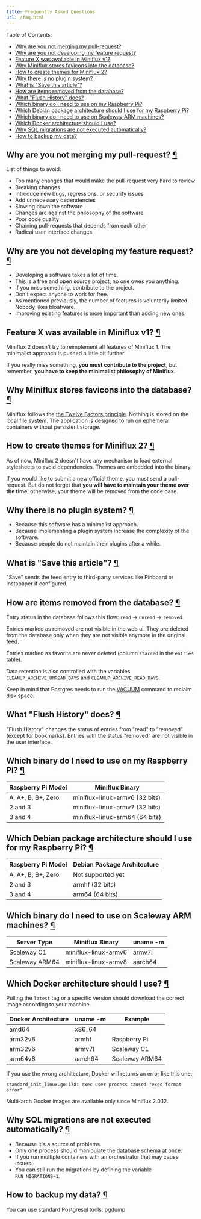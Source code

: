 ```yaml
---
title: Frequently Asked Questions
url: /faq.html
---
```


Table of Contents:

- [Why are you not merging my pull-request?](#pull-request)
- [Why are you not developing my feature request?](#feature-request)
- [Feature X was available in Miniflux v1?](#missing-feature-v2)
- [Why Miniflux stores favicons into the database?](#favicons-storage)
- [How to create themes for Miniflux 2?](#themes)
- [Why there is no plugin system?](#plugins)
- [What is "Save this article"?](#save-article)
- [How are items removed from the database?](#entries-suppression)
- [What "Flush History" does?](#flush-history)
- [Which binary do I need to use on my Raspberry Pi?](#arm-pi)
- [Which Debian package architecture should I use for my Raspberry Pi?](#debian-pi-arch)
- [Which binary do I need to use on Scaleway ARM machines?](#arm-scaleway)
- [Which Docker architecture should I use?](#docker-arch)
- [Why SQL migrations are not executed automatically?](#sql-migrations)
- [How to backup my data?](#backup)

<h2 id="pull-request">Why are you not merging my pull-request? <a class="anchor" href="#pull-request" title="Permalink">¶</a></h2>

List of things to avoid:

- Too many changes that would make the pull-request very hard to review
- Breaking changes
- Introduce new bugs, regressions, or security issues
- Add unnecessary dependencies
- Slowing down the software
- Changes are against the philosophy of the software
- Poor code quality
- Chaining pull-requests that depends from each other
- Radical user interface changes

<h2 id="feature-request">Why are you not developing my feature request? <a class="anchor" href="#feature-request" title="Permalink">¶</a></h2>

- Developing a software takes a lot of time.
- This is a free and open source project, no one owes you anything.
- If you miss something, contribute to the project.
- Don't expect anyone to work for free.
- As mentioned previously, the number of features is voluntarily limited. Nobody likes bloatware.
- Improving existing features is more important than adding new ones.

<h2 id="missing-feature-v2">Feature X was available in Miniflux v1? <a class="anchor" href="#missing-feature-v2" title="Permalink">¶</a></h2>

Miniflux 2 doesn't try to reimplement all features of Miniflux 1.
The minimalist approach is pushed a little bit further.

If you really miss something, **you must contribute to the project**, but remember, **you have to keep the minimalist philosophy of Miniflux**.

<h2 id="favicons-storage">Why Miniflux stores favicons into the database? <a class="anchor" href="#favicons-storage" title="Permalink">¶</a></h2>

Miniflux follows the [the Twelve Factors principle](https://12factor.net/).
Nothing is stored on the local file system.
The application is designed to run on ephemeral containers without persistent storage.

<h2 id="themes">How to create themes for Miniflux 2? <a class="anchor" href="#themes" title="Permalink">¶</a></h2>

As of now, Miniflux 2 doesn't have any mechanism to load external stylesheets to avoid dependencies.
Themes are embedded into the binary.

If you would like to submit a new official theme, you must send a pull-request.
But do not forget that **you will have to maintain your theme over the time**, otherwise, your theme will be removed from the code base.

<h2 id="plugins">Why there is no plugin system? <a class="anchor" href="#plugins" title="Permalink">¶</a></h2>

- Because this software has a minimalist approach.
- Because implementing a plugin system increase the complexity of the software.
- Because people do not maintain their plugins after a while.

<h2 id="save-article">What is "Save this article"? <a class="anchor" href="#save-article" title="Permalink">¶</a></h2>

"Save" sends the feed entry to third-party services like Pinboard or Instapaper if configured.

<h2 id="entries-suppression">How are items removed from the database? <a class="anchor" href="#entries-suppression" title="Permalink">¶</a></h2>

Entry status in the database follows this flow: <code>read</code> -> <code>unread</code> -> <code>removed</code>.

Entries marked as removed are not visible in the web ui.
They are deleted from the database only when they are not visible anymore in the original feed.

Entries marked as favorite are never deleted (column <code>starred</code> in the <code>entries</code> table).

Data retention is also controlled with the variables <code>CLEANUP_ARCHIVE_UNREAD_DAYS</code> and <code>CLEANUP_ARCHIVE_READ_DAYS</code>.

Keep in mind that Postgres needs to run the <a href="https://www.postgresql.org/docs/current/sql-vacuum.html">VACUUM</a> command to reclaim disk space.

<h2 id="flush-history">What "Flush History" does? <a class="anchor" href="#flush-history" title="Permalink">¶</a></h2>

"Flush History" changes the status of entries from "read" to "removed" (except for bookmarks).
Entries with the status "removed" are not visible in the user interface.

<h2 id="arm-pi">Which binary do I need to use on my Raspberry Pi? <a class="anchor" href="#arm-pi" title="Permalink">¶</a></h2>

Raspberry Pi Model  | Miniflux Binary
--------------------|---------------------
A, A+, B, B+, Zero  | miniflux-linux-armv6 (32 bits)
2 and 3             | miniflux-linux-armv7 (32 bits)
3 and 4             | miniflux-linux-arm64 (64 bits)

<h2 id="debian-pi-arch">Which Debian package architecture should I use for my Raspberry Pi? <a class="anchor" href="#debian-pi-arch" title="Permalink">¶</a></h2>

Raspberry Pi Model  | Debian Package Architecture
--------------------|---------------------
A, A+, B, B+, Zero  | Not supported yet
2 and 3             | armhf (32 bits)
3 and 4             | arm64 (64 bits)

<h2 id="arm-scaleway">Which binary do I need to use on Scaleway ARM machines? <a class="anchor" href="#arm-scaleway" title="Permalink">¶</a></h2>

Server Type    | Miniflux Binary       | uname -m
---------------|-----------------------|---------
Scaleway C1    | miniflux-linux-armv6  |  armv7l
Scaleway ARM64 | miniflux-linux-armv8  |  aarch64

<h2 id="docker-arch">Which Docker architecture should I use? <a class="anchor" href="#docker-arch" title="Permalink">¶</a></h2>

Pulling the `latest` tag or a specific version should download the correct image according to your machine.

Docker Architecture | uname -m | Example
--------------------|----------|---------------
amd64               |  x86_64  |
arm32v6             |  armhf   | Raspberry Pi
arm32v6             |  armv7l  | Scaleway C1
arm64v8             |  aarch64 | Scaleway ARM64

If you use the wrong architecture, Docker will returns an error like this one:

```
standard_init_linux.go:178: exec user process caused "exec format error"
```

<p class="info">Multi-arch Docker images are available only since Miniflux 2.0.12.</p>

<h2 id="sql-migrations">Why SQL migrations are not executed automatically? <a class="anchor" href="#sql-migrations" title="Permalink">¶</a></h2>

- Because it's a source of problems.
- Only one process should manipulate the database schema at once.
- If you run multiple containers with an orchestrator that may cause issues.
- You can still run the migrations by defining the variable `RUN_MIGRATIONS=1`.

<h2 id="backup">How to backup my data? <a class="anchor" href="#backup" title="Permalink">¶</a></h2>

You can use standard Postgresql tools: [pgdump](https://www.postgresql.org/docs/current/app-pgdump.html)
